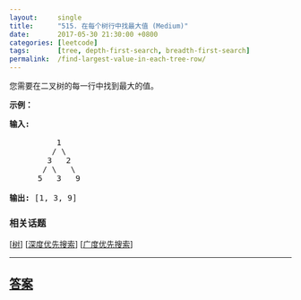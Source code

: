 ```yaml
---
layout:     single
title:      "515. 在每个树行中找最大值 (Medium)"
date:       2017-05-30 21:30:00 +0800
categories: [leetcode]
tags:       [tree, depth-first-search, breadth-first-search]
permalink:  /find-largest-value-in-each-tree-row/
---
```


<p>您需要在二叉树的每一行中找到最大的值。</p>

<p><strong>示例：</strong></p>

<pre>
<strong>输入:</strong> 

          1
         / \
        3   2
       / \   \  
      5   3   9 

<strong>输出:</strong> [1, 3, 9]
</pre>

### 相关话题
  [[树](https://github.com/openset/leetcode/tree/master/tag/tree/README.md)]
  [[深度优先搜索](https://github.com/openset/leetcode/tree/master/tag/depth-first-search/README.md)]
  [[广度优先搜索](https://github.com/openset/leetcode/tree/master/tag/breadth-first-search/README.md)]

---

## [答案](https://github.com/openset/leetcode/tree/master/problems/find-largest-value-in-each-tree-row)
